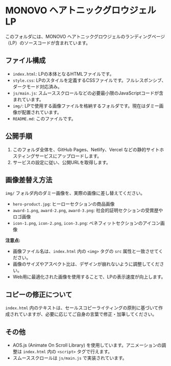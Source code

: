 # MONOVO ヘアトニックグロウジェル LP

このフォルダには、MONOVO ヘアトニックグロウジェルのランディングページ（LP）のソースコードが含まれています。

## ファイル構成

- `index.html`: LPの本体となるHTMLファイルです。
- `style.css`: LPのスタイルを定義するCSSファイルです。フルレスポンシブ、ダークモード対応済み。
- `js/main.js`: スムーススクロールなどの必要最小限のJavaScriptコードが含まれています。
- `img/`: LPで使用する画像ファイルを格納するフォルダです。現在はダミー画像が配置されています。
- `README.md`: このファイルです。

## 公開手順

1.  このフォルダ全体を、GitHub Pages、Netlify、Vercel などの静的サイトホスティングサービスにアップロードします。
2.  サービスの設定に従い、公開URLを取得します。

## 画像差替え方法

`img/` フォルダ内のダミー画像を、実際の画像に差し替えてください。

- `hero-product.jpg`: ヒーローセクションの商品画像
- `award-1.png`, `award-2.png`, `award-3.png`: 社会的証明セクションの受賞歴やロゴ画像
- `icon-1.png`, `icon-2.png`, `icon-3.png`: ベネフィットセクションのアイコン画像

**注意点:**

- 画像ファイル名は、`index.html` 内の `<img>` タグの `src` 属性と一致させてください。
- 画像のサイズやアスペクト比は、デザインが崩れないように調整してください。
- Web用に最適化された画像を使用することで、LPの表示速度が向上します。

## コピーの修正について

`index.html` 内のテキストは、セールスコピーライティングの原則に基づいて作成されていますが、必要に応じてご自身の言葉で修正・加筆してください。

## その他

- AOS.js (Animate On Scroll Library) を使用しています。アニメーションの調整は `index.html` 内の `<script>` タグで行えます。
- スムーススクロールは `js/main.js` で実装されています。
